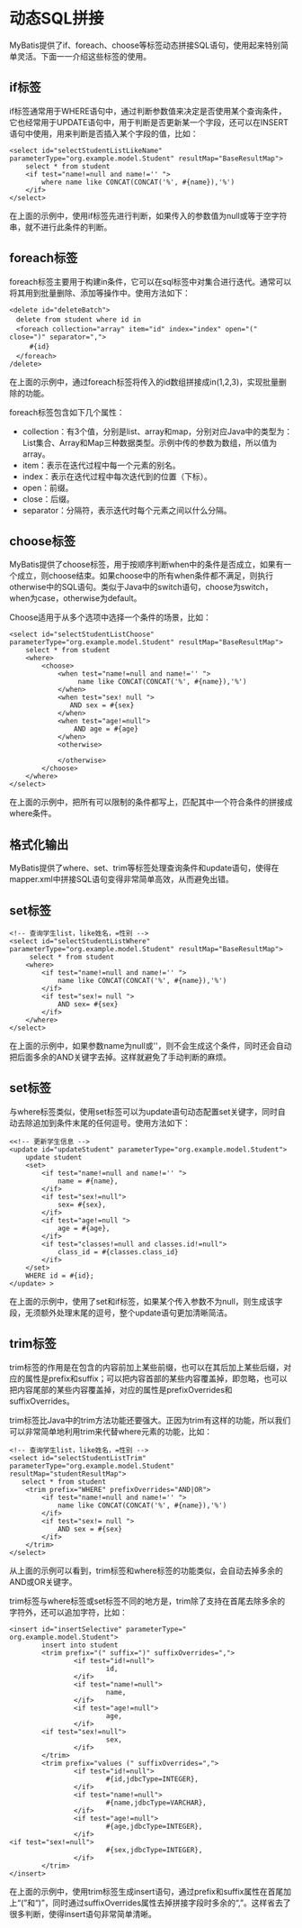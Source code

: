 # 动态SQL拼接

MyBatis提供了if、foreach、choose等标签动态拼接SQL语句，使用起来特别简单灵活。下面一一介绍这些标签的使用。

## if标签

if标签通常用于WHERE语句中，通过判断参数值来决定是否使用某个查询条件，它也经常用于UPDATE语句中，用于判断是否更新某一个字段，还可以在INSERT语句中使用，用来判断是否插入某个字段的值，比如：

```
<select id="selectStudentListLikeName" parameterType="org.example.model.Student" resultMap="BaseResultMap">
    select * from student
    <if test="name!=null and name!='' ">
        where name like CONCAT(CONCAT('%', #{name}),'%')
    </if>
</select>
```

在上面的示例中，使用if标签先进行判断，如果传入的参数值为null或等于空字符串，就不进行此条件的判断。

## foreach标签

foreach标签主要用于构建in条件，它可以在sql标签中对集合进行迭代。通常可以将其用到批量删除、添加等操作中。使用方法如下：

```
<delete id="deleteBatch">
　delete from student where id in
　<foreach collection="array" item="id" index="index" open="(" close=")" separator=",">
　　　#{id}
　</foreach>
/delete>
```

在上面的示例中，通过foreach标签将传入的id数组拼接成in(1,2,3)，实现批量删除的功能。

foreach标签包含如下几个属性：

-   collection：有3个值，分别是list、array和map，分别对应Java中的类型为：List集合、Array和Map三种数据类型。示例中传的参数为数组，所以值为array。
-   item：表示在迭代过程中每一个元素的别名。
-   index：表示在迭代过程中每次迭代到的位置（下标）。
-   open：前缀。
-   close：后缀。
-   separator：分隔符，表示迭代时每个元素之间以什么分隔。

## choose标签

MyBatis提供了choose标签，用于按顺序判断when中的条件是否成立，如果有一个成立，则choose结束。如果choose中的所有when条件都不满足，则执行otherwise中的SQL语句。类似于Java中的switch语句，choose为switch，when为case，otherwise为default。

Choose适用于从多个选项中选择一个条件的场景，比如：

```
<select id="selectStudentListChoose" parameterType="org.example.model.Student" resultMap="BaseResultMap">
    select * from student
    <where>
        <choose>
            <when test="name!=null and name!='' ">
                 name like CONCAT(CONCAT('%', #{name}),'%')
            </when>
            <when test="sex! null ">
               AND sex = #{sex}
            </when>
            <when test="age!=null">
                AND age = #{age}
            </when>
            <otherwise>
            
            </otherwise>
        </choose>
    </where>
</select>
```

在上面的示例中，把所有可以限制的条件都写上，匹配其中一个符合条件的拼接成where条件。

## 格式化输出

MyBatis提供了where、set、trim等标签处理查询条件和update语句，使得在mapper.xml中拼接SQL语句变得非常简单高效，从而避免出错。

## set标签

```
<!-- 查询学生list，like姓名，=性别 -->
<select id="selectStudentListWhere" parameterType="org.example.model.Student" resultMap="BaseResultMap">
     select * from student
    <where>
        <if test="name!=null and name!='' ">
            name like CONCAT(CONCAT('%', #{name}),'%')
        </if>
        <if test="sex!= null ">
            AND sex= #{sex}
        </if>
    </where>
</select>
```

在上面的示例中，如果参数name为null或''，则不会生成这个条件，同时还会自动把后面多余的AND关键字去掉。这样就避免了手动判断的麻烦。

## set标签

与where标签类似，使用set标签可以为update语句动态配置set关键字，同时自动去除追加到条件末尾的任何逗号。使用方法如下：

```
<<!-- 更新学生信息 -->
<update id="updateStudent" parameterType="org.example.model.Student">
    update student
    <set>
        <if test="name!=null and name!='' ">
            name = #{name},
        </if>
        <if test="sex!=null">
            sex= #{sex},
        </if>
        <if test="age!=null ">
            age = #{age},
        </if>
        <if test="classes!=null and classes.id!=null">
            class_id = #{classes.class_id}
        </if>
    </set>
    WHERE id = #{id};
</update> >
```

在上面的示例中，使用了set和if标签，如果某个传入参数不为null，则生成该字段，无须额外处理末尾的逗号，整个update语句更加清晰简洁。

##  trim标签

trim标签的作用是在包含的内容前加上某些前缀，也可以在其后加上某些后缀，对应的属性是prefix和suffix；可以把内容首部的某些内容覆盖掉，即忽略，也可以把内容尾部的某些内容覆盖掉，对应的属性是prefixOverrides和suffixOverrides。

trim标签比Java中的trim方法功能还要强大。正因为trim有这样的功能，所以我们可以非常简单地利用trim来代替where元素的功能，比如：

```
<!-- 查询学生list，like姓名，=性别 -->
<select id="selectStudentListTrim" parameterType="org.example.model.Student" resultMap="studentResultMap">
   select * from student
    <trim prefix="WHERE" prefixOverrides="AND|OR">
        <if test="name!=null and name!='' ">
            name like CONCAT(CONCAT('%', #{name}),'%')
        </if>
        <if test="sex!= null ">
            AND sex = #{sex}
        </if>
    </trim>
</select>
```

从上面的示例可以看到，trim标签和where标签的功能类似，会自动去掉多余的AND或OR关键字。

trim标签与where标签或set标签不同的地方是，trim除了支持在首尾去除多余的字符外，还可以追加字符，比如：

```
<insert id="insertSelective" parameterType=" org.example.model.Student">
        insert into student
        <trim prefix="(" suffix=")" suffixOverrides=",">
                <if test="id!=null">
                        id,
                </if>
                <if test="name!=null">
                        name,
                </if>
                <if test="age!=null">
                        age,
                </if>
        <if test="sex!=null">
                        sex,
                </if>
        </trim>
        <trim prefix="values (" suffixOverrides=",">
                <if test="id!=null">
                        #{id,jdbcType=INTEGER},
                </if>
                <if test="name!=null">
                        #{name,jdbcType=VARCHAR},
                </if>
                <if test="age!=null">
                        #{age,jdbcType=INTEGER},
                </if>
<if test="sex!=null">
                        #{sex,jdbcType=INTEGER},
                </if>
        </trim>
</insert>
```

在上面的示例中，使用trim标签生成insert语句，通过prefix和suffix属性在首尾加上“(”和“)”，同时通过suffixOverrides属性去掉拼接字段时多余的“,”。这样省去了很多判断，使得insert语句非常简单清晰。